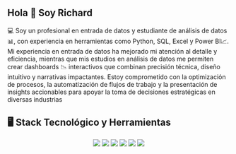 ## Hola 👋 Soy Richard

💻 Soy un profesional en entrada de datos y estudiante de análisis de datos📊, con experiencia en herramientas como Python, SQL, Excel y Power BI📈. Mi experiencia en entrada de datos ha mejorado mi atención al detalle y eficiencia, mientras que mis estudios en análisis de datos me permiten crear dashboards 📉 interactivos que combinan precisión técnica, diseño intuitivo y narrativas impactantes. Estoy comprometido con la optimización de procesos, la automatización de flujos de trabajo y la presentación de insights accionables para apoyar la toma de decisiones estratégicas en diversas industrias

## 🖥️ **Stack Tecnológico y Herramientas**
<p align="center">
  <img src="https://img.shields.io/badge/Python-3776AB?style=for-the-badge&logo=python&logoColor=white" />
  <img src="https://img.shields.io/badge/SQL%20Server-E34F26?style=for-the-badge&logo=microsoftsqlserver&logoColor=white" />
  <img src="https://img.shields.io/badge/Power%20BI-2C3E50?style=for-the-badge&logo=powerbi&logoColor=yellow" />
  <img src="https://img.shields.io/badge/VS%20Code-007ACC?style=for-the-badge&logo=visualstudiocode&logoColor=white" />
  <img src="https://img.shields.io/badge/Google%20Cloud-34A853?style=for-the-badge&logo=googlecloud&logoColor=white" />
  <img src="https://img.shields.io/badge/Lucid-FF5733?style=for-the-badge&logo=lucidchart&logoColor=white" />
</p>

